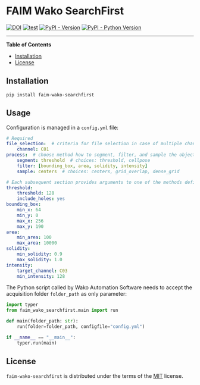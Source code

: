 <!--
SPDX-FileCopyrightText: 2023 Friedrich Miescher Institute for Biomedical Research (FMI), Basel (Switzerland)

SPDX-License-Identifier: MIT
-->

# FAIM Wako SearchFirst



[![DOI](https://zenodo.org/badge/571745733.svg)](https://zenodo.org/badge/latestdoi/571745733)
[![test](https://github.com/fmi-faim/faim-wako-searchfirst/actions/workflows/test.yml/badge.svg)](https://github.com/fmi-faim/faim-wako-searchfirst/actions/workflows/test.yml)
[![PyPI - Version](https://img.shields.io/pypi/v/faim-wako-searchfirst.svg)](https://pypi.org/project/faim-wako-searchfirst)
[![PyPI - Python Version](https://img.shields.io/pypi/pyversions/faim-wako-searchfirst.svg)](https://pypi.org/project/faim-wako-searchfirst)

-----

**Table of Contents**

- [Installation](#installation)
- [License](#license)

## Installation

```console
pip install faim-wako-searchfirst
```

## Usage

Configuration is managed in a `config.yml` file:

```yaml
# Required
file_selection:  # criteria for file selection in case of multiple channels/slices per position
    channel: C01
process:  # choose method how to segment, filter, and sample the objects
    segment: threshold  # choices: threshold, cellpose
    filter: [bounding_box, area, solidity, intensity]
    sample: centers  # choices: centers, grid_overlap, dense_grid

# Each subsequent section provides arguments to one of the methods defined in 'process'
threshold:
    threshold: 128
    include_holes: yes
bounding_box:
    min_x: 64
    min_y: 0
    max_x: 256
    max_y: 190
area:
    min_area: 100
    max_area: 10000
solidity:
    min_solidity: 0.9
    max_solidity: 1.0
intensity:
    target_channel: C03
    min_intensity: 128
```

The Python script called by Wako Automation Software needs to accept the acquisition folder `folder_path` as only parameter:

```python
import typer
from faim_wako_searchfirst.main import run

def main(folder_path: str):
    run(folder=folder_path, configfile="config.yml")

if __name__ == "__main__":
    typer.run(main)
```

## License

`faim-wako-searchfirst` is distributed under the terms of the [MIT](https://spdx.org/licenses/MIT.html) license.
